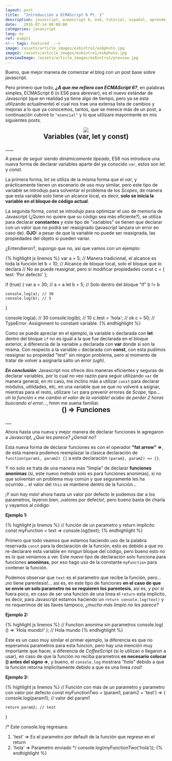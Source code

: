 ```yaml
---
layout: post
title:  "Introducción a ECMAScript 6 Pt. 1"
description: javascript, ecmascript 6, es6, tutorial, español, aprende, aprendiendo 
date:   2016-07-14 00:00:00
categories: javascript
lang: es
ref: es6pt1
<!-- tags: featured  -->
image: /assets/article_images/es6intro1/es6photo.jpg
image2: /assets/article_images/es6intro1/es6photo.jpg
previewImage: /assets/article_images/es6intro1/preview.jpg
---
```

Bueno, que mejor manera de comenzar el blog con un post base sobre javascript. 

Pero primero que todo, *__¿A que me refiero con ECMAScript 6?__*, en palabras simples, ECMAScript 6 (o ES6 para abreviar), es el nuevo estándar de Javascript (que en realidad ya tiene algo de tiempo, pero ya se esta utilizando actualmente) el cual nos trae una extensa lista de cambios y mejoras a lo que ya conocemos, tantos, que se merece más de un post, a continuación cubriré lo `"esencial"` y lo que utilizare mayormente en mis siguientes posts.

<p style="text-align: center;"><image src="/assets/article_images/es6intro1/okay.jpg"></image></p>
<center style="margin-top: -30px;">	<h2> Variables (var, let y const) </h2> </center>
____

A pesar de seguir siendo *dinámicamente tipeado*, ES6 nos introduce una nueva forma de declarar variables aparte del ya conocido `var`, estos son *let* y *const*.

La primera forma, *let* se utiliza de la misma forma que el *var*, y prácticamente tienen un escenario de uso muy similar, pero este tipo de variable se introdujo para solventar el problema de los *Scopes*, de manera que esta variable solo tiene un alcance local, es decir, **solo se inicia la variable en el bloque de código actual**. 

La segunda forma, *const* se introdujo para optimizar el uso de memoria de Javascript (¿Quien no quiere que su código sea más eficiente?), se utiliza para declarar **constantes** y este tipo de "variables" se tienen que declarar con un valor que no podrá ser reasignado (javascript lanzara un error en caso de).
**OJO:** a pesar de que la variable no puede ser reasignada, las propiedades del objeto si pueden variar.  

¿Entendieron?, supongo que no, así que vamos con un ejemplo:

{% highlight js linenos %}
var a = 5; // Manera tradicional, el alcance es toda la función
let b = 10; // Alcance de bloque local, solo el bloque que lo declara
 // No se puede reasignar, pero si modificar propiedades
const c = {
	test: 'Por defecto'
};

if (true) {
	var a = 30; // a = a
	let b = 5; // Solo dentro del bloque "if" b != b

	console.log(a); // 30
	console.log(b); // 5
}

console.log(a); // 30
console.log(b); // 10
c.test = 'hola'; // ok
c = 50; // TypeError: Assignment to constant variable.
{% endhighlight %}

Como se puede apreciar en el ejemplo, la variable `b` declarada con **let** dentro del bloque `if` no es igual a la que fue declarada en el bloque exterior, a diferencia de la variable `a` declarada con **var** donde si son la misma. Con respecto a la variable `c` declarada con **const**, con esta pudimos reasignar su propiedad "test" sin ningún problema, pero al momento de tratar de volver a asignarla salto un error *(ugh)*.

*__En conclusión__:* Javascript nos ofrece dos maneras eficientes y seguras de declarar variables, por lo cual no veo razón para seguir utilizando `var` de manera general, en mi caso, me inclino más a utilizar `const` para declarar módulos, utilidades, etc, en una variable que se que no volveré a asignar, mientras para el resto, utilizare `let` para prevenir errores de *Scope*, tipo... *oh la función x me cambio el valor de la variable! acabo de perder 2 horas buscando el error...*, hmm me suena familiar.

<center style="margin-top: -30px;">	<h2>() => Funciones </h2> </center>
___

Ahora hasta una nueva y mejor manera de declarar funciones le agregaron a Javascript, *¿Que les parece? ¿Genial no?*

Esta nueva forma de declarar funciones es con el operador **"fat arrow" =>**, de esta manera podemos reemplazar la clasica declaración de `function(param1, param2) {}` a esta declaración `(param1, param2) => {}`.

Y no solo se trata de una manera más "limpia" de declarar **funciones anonimas** (si, este nuevo metodo solo es para funciones anonimas), si no que solventan un problema muy común y que seguramente les ha ocurrido... el valor del `this` se mantiene dentro de la función... 

*¡Y aun hay más!* ahora hasta un valor por defecto le podemos dar a los parametros, leyeron bien, ¡valores por defecto!, pero bueno basta de charla y vayamos al código: 

**Ejemplo 1:**

{% highlight js linenos %}
// función de un parametro y return implicito
const myFunction = text => console.log(text);
{% endhighlight %}

Primero que todo veamos que estamos haciendo uso de la palabra reservada `const` para la declaración de la función, esto es debido a que no re-declarare esta variable en ningun bloque del código, pero bueno esto no es lo que veniamos a ver. Este nuevo tipo de declaración solo funciona para funciones **anonimas**, por eso hago uso de la constante `myFunction` para contener la función.

Podemos observar que `text` es el parametro que recibe la función, pero... ¡no tiene parentesis!... así es, en este tipo de funciones **en el caso de que se envie un solo parametro no se requieren los parentesis**, asi es, y por si fuera poco, en caso de ser una función de una linea el `return` esta implicito, es decir, para Javascript estamos haciendo un `return console.log(text)` y no requerimos de las llaves tampoco, *¿mucho más limpio no les parece?*

**Ejemplo 2:**

{% highlight js linenos %}
// Function anonima sin parametros
console.log( () => 'Hola mundo!' ); // Hola mundo
{% endhighlight %}

Este es un caso muy similar el primer ejemplo, la diferencia es que no esperamos parametros para esta funcion, pero hay una mención muy importante que hacer, a diferencia de *CoffeeScript* (si lo utilizan o llegaron a usar), en caso de que la función no reciba parametros **es necesario colocar () antes del signo =>**, y bueno, el `console.log` mostrara *"hola"* debido a que la función retorna implicitamente debido a que es una linea *cool!*

**Ejemplo 3:**

{% highlight js linenos %}
// Función con más de un parametro y parametro con valor por defecto
const myFunctionTwo = (param1, param2 = 'test') => {
	console.log(param1); // valor del param1

	return param2; // test
}

/*
Este console.log regresara:
1. 'test' => Es el parametro por default de la función que regrese en el return
2. 'hola' => Parametro enviado
 */
console.log(myFunctionTwo('hola'));
{% endhighlight %}